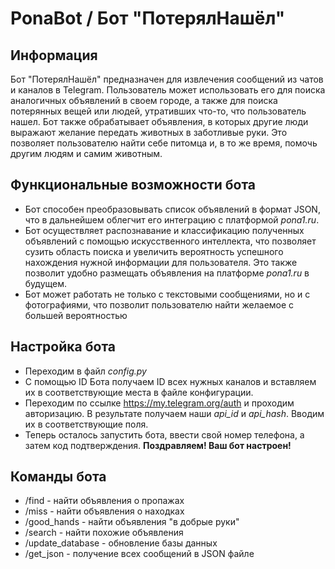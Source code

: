 # PonaBot / Бот "ПотерялНашёл"
## Информация

Бот "ПотерялНашёл" предназначен для извлечения сообщений из чатов и каналов в Telegram. Пользователь может использовать его для поиска аналогичных объявлений в своем городе, а также для поиска потерянных вещей или людей, утративших что-то, что пользователь нашел. Бот также обрабатывает объявления, в которых другие люди выражают желание передать животных в заботливые руки. Это позволяет пользователю найти себе питомца и, в то же время, помочь другим людям и самим животным.

## Функциональные возможности бота

- Бот способен преобразовывать список объявлений в формат JSON, что в дальнейшем облегчит его интеграцию с платформой _pona1.ru_.
- Бот осуществляет распознавание и классификацию полученных объявлений с помощью искусственного интеллекта, что позволяет сузить область поиска и увеличить вероятность успешного нахождения нужной информации для пользователя. Это также позволит удобно размещать объявления на платформе _pona1.ru_ в будущем.
- Бот может работать не только с текстовыми сообщениями, но и с фотографиями, что позволит пользователю найти желаемое с большей вероятностью

## Настройка бота

- Переходим в файл *config.py*
- С помощью ID Бота получаем ID всех нужных каналов и вставляем их в соответствующие места в файле конфигурации.
- Переходим по ссылке https://my.telegram.org/auth и проходим авторизацию. В результате получаем наши *api_id* и *api_hash*. Вводим их в соответствующие поля.
- Теперь осталось запустить бота, ввести свой номер телефона, а затем код подтверждения.
**Поздравляем! Ваш бот настроен!**

## Команды бота

- /find - найти объявления о пропажах
- /miss - найти объявления о находках
- /good_hands - найти объявления "в добрые руки"
- /search - найти похожие объявления
- /update_database - обновление базы данных
- /get_json - получение всех сообщений в JSON файле
